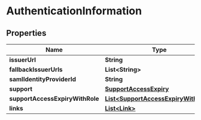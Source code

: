 

# AuthenticationInformation


## Properties

Name | Type | Description | Notes
------------ | ------------- | ------------- | -------------
**issuerUrl** | **String** |  | 
**fallbackIssuerUrls** | **List&lt;String&gt;** |  |  [optional]
**samlIdentityProviderId** | **String** |  |  [optional]
**support** | [**SupportAccessExpiry**](SupportAccessExpiry.md) |  |  [optional]
**supportAccessExpiryWithRole** | [**List&lt;SupportAccessExpiryWithRole&gt;**](SupportAccessExpiryWithRole.md) |  |  [optional]
**links** | [**List&lt;Link&gt;**](Link.md) |  |  [optional]



